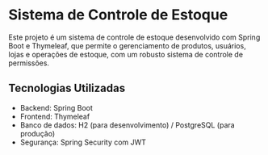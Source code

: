 # Sistema de Controle de Estoque

Este projeto é um sistema de controle de estoque desenvolvido com Spring Boot e Thymeleaf, que permite o gerenciamento de produtos, usuários, lojas e operações de estoque, com um robusto sistema de controle de permissões.

## Tecnologias Utilizadas

- Backend: Spring Boot
- Frontend: Thymeleaf
- Banco de dados: H2 (para desenvolvimento) / PostgreSQL (para produção)
- Segurança: Spring Security com JWT